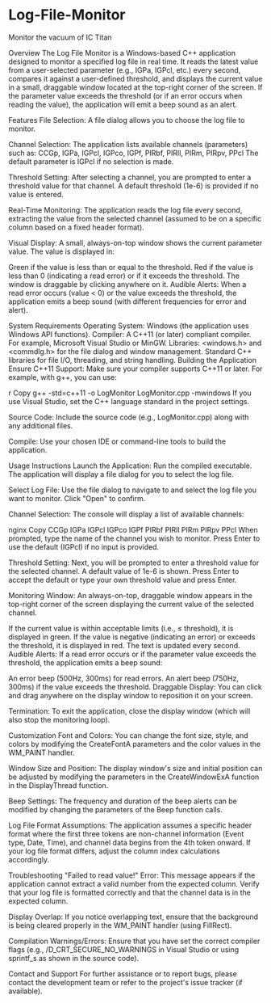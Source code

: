 # Log-File-Monitor
Monitor the vacuum of IC Titan



Overview
The Log File Monitor is a Windows-based C++ application designed to monitor a specified log file in real time. It reads the latest value from a user-selected parameter (e.g., IGPa, IGPcl, etc.) every second, compares it against a user-defined threshold, and displays the current value in a small, draggable window located at the top-right corner of the screen. If the parameter value exceeds the threshold (or if an error occurs when reading the value), the application will emit a beep sound as an alert.

Features
File Selection:
A file dialog allows you to choose the log file to monitor.

Channel Selection:
The application lists available channels (parameters) such as:
CCGp, IGPa, IGPcl, IGPco, IGPf, PIRbf, PIRll, PIRm, PIRpv, PPcl
The default parameter is IGPcl if no selection is made.

Threshold Setting:
After selecting a channel, you are prompted to enter a threshold value for that channel. A default threshold (1e-6) is provided if no value is entered.

Real-Time Monitoring:
The application reads the log file every second, extracting the value from the selected channel (assumed to be on a specific column based on a fixed header format).

Visual Display:
A small, always-on-top window shows the current parameter value. The value is displayed in:

Green if the value is less than or equal to the threshold.
Red if the value is less than 0 (indicating a read error) or if it exceeds the threshold. The window is draggable by clicking anywhere on it.
Audible Alerts:
When a read error occurs (value < 0) or the value exceeds the threshold, the application emits a beep sound (with different frequencies for error and alert).

System Requirements
Operating System: Windows (the application uses Windows API functions).
Compiler: A C++11 (or later) compliant compiler. For example, Microsoft Visual Studio or MinGW.
Libraries:
<windows.h> and <commdlg.h> for the file dialog and window management.
Standard C++ libraries for file I/O, threading, and string handling.
Building the Application
Ensure C++11 Support:
Make sure your compiler supports C++11 or later. For example, with g++, you can use:

r
Copy
g++ -std=c++11 -o LogMonitor LogMonitor.cpp -mwindows
If you use Visual Studio, set the C++ language standard in the project settings.

Source Code:
Include the source code (e.g., LogMonitor.cpp) along with any additional files.

Compile:
Use your chosen IDE or command-line tools to build the application.

Usage Instructions
Launch the Application:
Run the compiled executable. The application will display a file dialog for you to select the log file.

Select Log File:
Use the file dialog to navigate to and select the log file you want to monitor. Click "Open" to confirm.

Channel Selection:
The console will display a list of available channels:

nginx
Copy
CCGp IGPa IGPcl IGPco IGPf PIRbf PIRll PIRm PIRpv PPcl
When prompted, type the name of the channel you wish to monitor. Press Enter to use the default (IGPcl) if no input is provided.

Threshold Setting:
Next, you will be prompted to enter a threshold value for the selected channel. A default value of 1e-6 is shown. Press Enter to accept the default or type your own threshold value and press Enter.

Monitoring Window:
An always-on-top, draggable window appears in the top-right corner of the screen displaying the current value of the selected channel.

If the current value is within acceptable limits (i.e., ≤ threshold), it is displayed in green.
If the value is negative (indicating an error) or exceeds the threshold, it is displayed in red. The text is updated every second.
Audible Alerts:
If a read error occurs or if the parameter value exceeds the threshold, the application emits a beep sound:

An error beep (500Hz, 300ms) for read errors.
An alert beep (750Hz, 300ms) if the value exceeds the threshold.
Draggable Display:
You can click and drag anywhere on the display window to reposition it on your screen.

Termination:
To exit the application, close the display window (which will also stop the monitoring loop).

Customization
Font and Colors:
You can change the font size, style, and colors by modifying the CreateFontA parameters and the color values in the WM_PAINT handler.

Window Size and Position:
The display window's size and initial position can be adjusted by modifying the parameters in the CreateWindowExA function in the DisplayThread function.

Beep Settings:
The frequency and duration of the beep alerts can be modified by changing the parameters of the Beep function calls.

Log File Format Assumptions:
The application assumes a specific header format where the first three tokens are non-channel information (Event type, Date, Time), and channel data begins from the 4th token onward. If your log file format differs, adjust the column index calculations accordingly.

Troubleshooting
"Failed to read value!" Error:
This message appears if the application cannot extract a valid number from the expected column. Verify that your log file is formatted correctly and that the channel data is in the expected column.

Display Overlap:
If you notice overlapping text, ensure that the background is being cleared properly in the WM_PAINT handler (using FillRect).

Compilation Warnings/Errors:
Ensure that you have set the correct compiler flags (e.g., /D_CRT_SECURE_NO_WARNINGS in Visual Studio or using sprintf_s as shown in the source code).

Contact and Support
For further assistance or to report bugs, please contact the development team or refer to the project's issue tracker (if available).